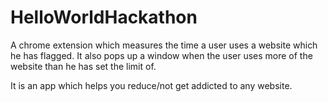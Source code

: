 # HelloWorldHackathon

A chrome extension which measures the time a user uses a website which he has flagged. It also pops up a window when the user uses more of the website than he has set the limit of.

It is an app which helps you reduce/not get addicted to any website.
